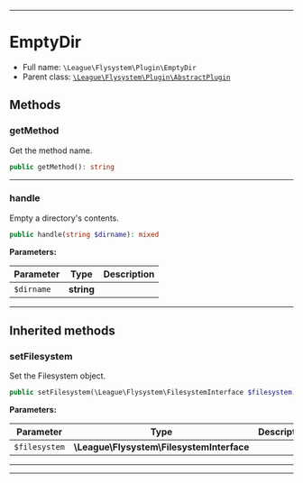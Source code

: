 ***

# EmptyDir

* Full name: `\League\Flysystem\Plugin\EmptyDir`
* Parent class: [`\League\Flysystem\Plugin\AbstractPlugin`](./AbstractPlugin.md)

## Methods

### getMethod

Get the method name.

```php
public getMethod(): string
```

***

### handle

Empty a directory's contents.

```php
public handle(string $dirname): mixed
```

**Parameters:**

| Parameter | Type | Description |
|-----------|------|-------------|
| `$dirname` | **string** |  |

***

## Inherited methods

### setFilesystem

Set the Filesystem object.

```php
public setFilesystem(\League\Flysystem\FilesystemInterface $filesystem): mixed
```

**Parameters:**

| Parameter | Type | Description |
|-----------|------|-------------|
| `$filesystem` | **\League\Flysystem\FilesystemInterface** |  |

***


***

